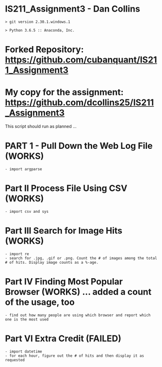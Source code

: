 # IS211_Assignment3 - Dan Collins

	> git version 2.30.1.windows.1

	> Python 3.6.5 :: Anaconda, Inc.

# Forked Repository: https://github.com/cubanquant/IS211_Assignment3 

# My copy for the assignment: https://github.com/dcollins25/IS211_Assignment3

This script should run as planned ...

# PART 1 - Pull Down the Web Log File	(WORKS)
	- import argparse

# Part II Process File Using CSV	(WORKS)
	- import csv and sys

# Part III Search for Image Hits	(WORKS)
	- import re
	- search for .jpg, .gif or .png. Count the # of images among the total # of hits. Display image counts as a %-age.

# Part IV Finding Most Popular Browser (WORKS)  ... added a count of the usage, too
	- find out how many people are using which browser and report which one is the most used

# Part VI Extra Credit	(FAILED)
	- import datetime
	- for each hour, figure out the # of hits and then display it as requested